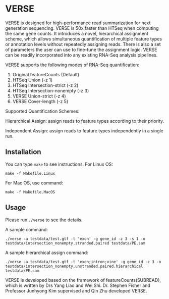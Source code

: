 # VERSE

VERSE is designed for high-performance read summarization for next generation sequencing. VERSE is 50x faster than HTSeq when computing the same gene counts. It introduces a novel, hierarchical assignment scheme, which allows simultaneous quantification of multiple feature types or annotation levels without repeatedly assigning reads. There is also a set of parameters the user can use to fine-tune the assignment logic. VERSE can be readily incorporated into any existing RNA-Seq analysis pipelines.

VERSE supports the following modes of RNA-Seq quantification:
1. Original featureCounts (Default)
2. HTSeq Union (-z 1)
3. HTSeq Intersection-strict (-z 2)
4. HTSeq Intersection-nonempty (-z 3)
5. VERSE Union-strict (-z 4)
6. VERSE Cover-length (-z 5)

Supported Quantification Schemes:

Hierarchical Assign: assign reads to feature types according to their priority.

Independent Assign: assign reads to feature types independently in a single run.

## Installation 

You can type `make` to see instructions.
For Linux OS:

```
make -f Makefile.Linux
```

For Mac OS, use command:

```
make -f Makefile.MacOS
```

## Usage

Please run `./verse` to see the details.

A sample command:

```
./verse -a testdata/test.gtf -t 'exon' -g gene_id -z 3 -s 1 -o testdata/intersection_nonempty.stranded.paired testdata/PE.sam
```

A sample hierarchical assign command:

```
./verse -a testdata/test.gtf -t 'exon;intron;xine' -g gene_id -z 3 -o testdata/intersection_nonempty.unstranded.paired.hierarchical testdata/PE.sam
```

VERSE is developed based on the framework of featureCounts(SUBREAD), which is written by Drs Yang Liao and Wei Shi.
Dr. Stephen Fisher and Professor Junhyong Kim supervised and Qin Zhu developed VERSE.

